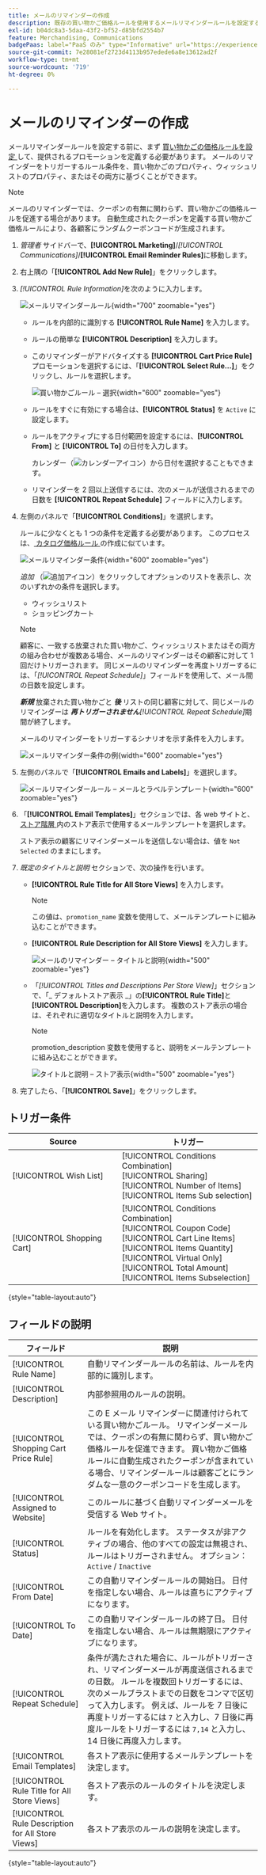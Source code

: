 ```yaml
---
title: メールのリマインダーの作成
description: 既存の買い物かご価格ルールを使用するメールリマインダールールを設定する方法について説明します。
exl-id: b04dc8a3-5daa-43f2-bf52-d85bfd2554b7
feature: Merchandising, Communications
badgePaas: label="PaaS のみ" type="Informative" url="https://experienceleague.adobe.com/ja/docs/commerce/user-guides/product-solutions" tooltip="Adobe Commerce on Cloud プロジェクト（Adobeが管理する PaaS インフラストラクチャ）およびオンプレミスプロジェクトにのみ適用されます。"
source-git-commit: 7e28081ef2723d4113b957edede6a8e13612ad2f
workflow-type: tm+mt
source-wordcount: '719'
ht-degree: 0%

---
```


# メールのリマインダーの作成

メールリマインダールールを設定する前に、まず [ 買い物かごの価格ルールを設定 ](price-rules-cart-create.md) して、提供されるプロモーションを定義する必要があります。 メールのリマインダーをトリガーするルール条件を、買い物かごのプロパティ、ウィッシュリストのプロパティ、またはその両方に基づくことができます。

>[!NOTE]
>
>メールのリマインダーでは、クーポンの有無に関わらず、買い物かごの価格ルールを促進する場合があります。 自動生成されたクーポンを定義する買い物かご価格ルールにより、各顧客にランダムクーポンコードが生成されます。

1. _管理者_ サイドバーで、**[!UICONTROL Marketing]**/_[!UICONTROL Communications]_/**[!UICONTROL Email Reminder Rules]**&#x200B;に移動します。

1. 右上隅の「**[!UICONTROL Add New Rule]**」をクリックします。

1. _[!UICONTROL Rule Information]_&#x200B;を次のように入力します。

   ![ メールリマインダールール ](./assets/email-reminder-new.png){width="700" zoomable="yes"}

   - ルールを内部的に識別する **[!UICONTROL Rule Name]** を入力します。

   - ルールの簡単な **[!UICONTROL Description]** を入力します。

   - このリマインダーがアドバタイズする **[!UICONTROL Cart Price Rule]** プロモーションを選択するには、「**[!UICONTROL Select Rule…]**」をクリックし、ルールを選択します。

     ![ 買い物かごルール – 選択 ](./assets/email-reminder-select-rule.png){width="600" zoomable="yes"}

   - ルールをすぐに有効にする場合は、**[!UICONTROL Status]** を `Active` に設定します。

   - ルールをアクティブにする日付範囲を設定するには、**[!UICONTROL From]** と **[!UICONTROL To]** の日付を入力します。

     カレンダー（![ カレンダーアイコン ](../assets/icon-calendar.png)）から日付を選択することもできます。

   - リマインダーを 2 回以上送信するには、次のメールが送信されるまでの日数を **[!UICONTROL Repeat Schedule]** フィールドに入力します。

1. 左側のパネルで「**[!UICONTROL Conditions]**」を選択します。

   ルールに少なくとも 1 つの条件を定義する必要があります。 このプロセスは、[ カタログ価格ルール ](price-rules-catalog.md) の作成に似ています。

   ![ メールリマインダー条件 ](./assets/email-reminder-conditions.png){width="600" zoomable="yes"}

   _追加_ （![ 追加アイコン ](../assets/icon-add-green-circle.png)）をクリックしてオプションのリストを表示し、次のいずれかの条件を選択します。

   - ウィッシュリスト
   - ショッピングカート

   >[!NOTE]
   >
   >顧客に、一致する放棄された買い物かご、ウィッシュリストまたはその両方の組み合わせが複数ある場合、メールのリマインダーはその顧客に対して 1 回だけトリガーされます。 同じメールのリマインダーを再度トリガーするには、「_[!UICONTROL Repeat Schedule]_」フィールドを使用して、メール間の日数を設定します。<br/>
   >
   >**_新規_** 放棄された買い物かごと **_後_** リストの同じ顧客に対して、同じメールのリマインダーは **_再トリガーされません_**&#x200B;_[!UICONTROL Repeat Schedule]_&#x200B;期間が終了します。

   メールのリマインダーをトリガーするシナリオを示す条件を入力します。

   ![ メールリマインダー条件の例 ](./assets/email-reminder-condition-example.png){width="600" zoomable="yes"}

1. 左側のパネルで「**[!UICONTROL Emails and Labels]**」を選択します。

   ![ メールリマインダールール – メールとラベルテンプレート ](./assets/email-reminder-rule-emails-labels-email-templates.png){width="600" zoomable="yes"}

1. 「**[!UICONTROL Email Templates]**」セクションでは、各 web サイトと、[ ストア階層 ](../getting-started/websites-stores-views.md) 内のストア表示で使用するメールテンプレートを選択します。

   ストア表示の顧客にリマインダーメールを送信しない場合は、値を `Not Selected` のままにします。

1. _既定のタイトルと説明_ セクションで、次の操作を行います。

   - **[!UICONTROL Rule Title for All Store Views]** を入力します。

     >[!NOTE]
     >
     >この値は、`promotion_name` 変数を使用して、メールテンプレートに組み込むことができます。

   - **[!UICONTROL Rule Description for All Store Views]** を入力します。

     ![ メールのリマインダー – タイトルと説明 ](./assets/email-reminders-emails-and-labels-default-titles-description.png){width="500" zoomable="yes"}

   - 「_[!UICONTROL Titles and Descriptions Per Store View]_」セクションで、「_ デフォルトストア表示 _」の&#x200B;**[!UICONTROL Rule Title]**&#x200B;と&#x200B;**[!UICONTROL Description]**&#x200B;を入力します。 複数のストア表示の場合は、それぞれに適切なタイトルと説明を入力します。

     >[!NOTE]
     >
     >promotion_description 変数を使用すると、説明をメールテンプレートに組み込むことができます。

     ![ タイトルと説明 – ストア表示 ](./assets/email-reminder-rules-title-descriptions-per-store-view.png){width="500" zoomable="yes"}

1. 完了したら、「**[!UICONTROL Save]**」をクリックします。

## トリガー条件

| Source | トリガー |
|--- |--- |
| [!UICONTROL Wish List] | [!UICONTROL Conditions Combination]<br/>[!UICONTROL Sharing]<br/>[!UICONTROL Number of Items]<br/>[!UICONTROL Items Sub selection] |
| [!UICONTROL Shopping Cart] | [!UICONTROL Conditions Combination]<br/>[!UICONTROL Coupon Code]<br/>[!UICONTROL Cart Line Items]<br/>[!UICONTROL Items Quantity]<br/>[!UICONTROL Virtual Only]<br/>[!UICONTROL Total Amount]<br/>[!UICONTROL Items Subselection] |

{style="table-layout:auto"}

## フィールドの説明

| フィールド | 説明 |
|--- |--- |
| [!UICONTROL Rule Name] | 自動リマインダールールの名前は、ルールを内部的に識別します。 |
| [!UICONTROL Description] | 内部参照用のルールの説明。 |
| [!UICONTROL Shopping Cart Price Rule] | この E メール リマインダーに関連付けられている買い物かごルール。 リマインダーメールでは、クーポンの有無に関わらず、買い物かご価格ルールを促進できます。 買い物かご価格ルールに自動生成されたクーポンが含まれている場合、リマインダールールは顧客ごとにランダムな一意のクーポンコードを生成します。 |
| [!UICONTROL Assigned to Website] | このルールに基づく自動リマインダーメールを受信する Web サイト。 |
| [!UICONTROL Status] | ルールを有効化します。 ステータスが非アクティブの場合、他のすべての設定は無視され、ルールはトリガーされません。 オプション：`Active` / `Inactive` |
| [!UICONTROL From Date] | この自動リマインダールールの開始日。 日付を指定しない場合、ルールは直ちにアクティブになります。 |
| [!UICONTROL To Date] | この自動リマインダールールの終了日。 日付を指定しない場合、ルールは無期限にアクティブになります。 |
| [!UICONTROL Repeat Schedule] | 条件が満たされた場合に、ルールがトリガーされ、リマインダーメールが再度送信されるまでの日数。 ルールを複数回トリガーするには、次のメールブラストまでの日数をコンマで区切って入力します。 例えば、ルールを 7 日後に再度トリガーするには `7` と入力し、7 日後に再度ルールをトリガーするには `7,14` と入力し、14 日後に再度入力します。 |
| [!UICONTROL Email Templates] | 各ストア表示に使用するメールテンプレートを決定します。 |
| [!UICONTROL Rule Title for All Store Views] | 各ストア表示のルールのタイトルを決定します。 |
| [!UICONTROL Rule Description for All Store Views] | 各ストア表示のルールの説明を決定します。 |

{style="table-layout:auto"}
